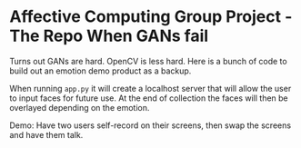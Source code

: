 # Affective Computing Group Project - The Repo When GANs fail

Turns out GANs are hard. OpenCV is less hard. Here is a bunch of code to build out an emotion demo product as a backup.

When running `app.py` it will create a localhost server that will allow the user to input faces for future use. At the end of collection the faces will then be overlayed depending on the emotion.


Demo: Have two users self-record on their screens, then swap the screens and have them talk.

